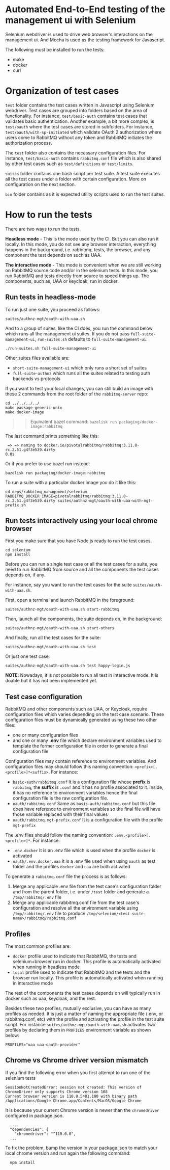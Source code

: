 # Automated End-to-End testing of the management ui with Selenium

Selenium webdriver is used to drive web browser's interactions on the management ui.
And Mocha is used as the testing framework for Javascript.

The following must be installed to run the tests:
- make
- docker
- curl

# Organization of test cases

`test` folder contains the test cases written in Javascript using Selenium webdriver. Test cases are grouped into folders based on the area of functionality.
For instance, `test/basic-auth` contains test cases that validates basic authentication. Another example, a bit
more complex, is `test/oauth` where the test cases are stored in subfolders. For instance, `test/oauth/with-sp-initiated` which validate OAuth 2 authorization where users come to RabbitMQ without any token and RabbitMQ initiates the authorization process.  

The `test` folder also contains the necessary configuration files. For instance, `test/basic-auth` contains `rabbitmq.conf` file which is also shared by other test cases such as `test/definitions` or `test/limits`.

`suites` folder contains one bash script per test suite. A test suite executes all the test cases under
a folder with certain configuration. More on configuration on the next section.

`bin` folder contains as it is expected utility scripts used to run the test suites.


# How to run the tests

There are two ways to run the tests.

**Headless mode** - This is the mode used by the CI. But you can also run it locally. In this mode, you do
not see any browser interaction, everything happens in the background, i.e. rabbitmq, tests, the browser, and any component the test depends on such as UAA.

**The interactive mode** - This mode is convenient when we are still working on RabbitMQ source code and/or in the selenium tests. In this mode, you run RabbitMQ and tests directly from source to speed things up. The components, such as, UAA or keycloak, run in docker.


## Run tests in headless-mode

To run just one suite, you proceed as follows:
```
suites/authnz-mgt/oauth-with-uaa.sh
```

And to a group of suites, like the CI does, you run the command below which runs all
the management ui suites. If you do not pass `full-suite-management-ui`, `run-suites.sh`
defaults to `full-suite-management-ui`.
```
./run-suites.sh full-suite-management-ui
```

Other suites files available are:

- `short-suite-management-ui` which only runs a short set of suites
- `full-suite-authnz` which runs all the suites related to testing auth backends vs protocols

If you want to test your local changes, you can still build an image with these 2 commands from the
root folder of the `rabbitmq-server` repo:
```
cd ../../../../
make package-generic-unix
make docker-image
```
>> Equivalent bazel command: `bazelisk run packaging/docker-image:rabbitmq`

The last command prints something like this:
```
 => => naming to docker.io/pivotalrabbitmq/rabbitmq:3.11.0-rc.2.51.g4f3e539.dirty                                                                            0.0s
```

Or if you prefer to use bazel run instead:
```
bazelisk run packaging/docker-image:rabbitmq
```


To run a suite with a particular docker image you do it like this:
```
cd deps/rabbitmq_management/selenium
RABBITMQ_DOCKER_IMAGE=pivotalrabbitmq/rabbitmq:3.11.0-rc.2.51.g4f3e539.dirty suites/authnz-mgt/oauth-with-uaa-with-mgt-prefix.sh
```

## Run tests interactively using your local chrome browser

First you make sure that you have Node.js ready to run the test cases.
```
cd selenium
npm install
```

Before you can run a single test case or all the test cases for a suite, you need to
run RabbitMQ from source and all the components the test cases depends on, if any.

For instance, say you want to run the test cases for the suite `suites/oauth-with-uaa.sh`.

First, open a terminal and launch RabbitMQ in the foreground:
```
suites/authnz-mgt/oauth-with-uaa.sh start-rabbitmq
```

Then, launch all the components, the suite depends on, in the background:
```
suites/authnz-mgt/oauth-with-uaa.sh start-others
```

And finally, run all the test cases for the suite:
```
suites/authnz-mgt/oauth-with-uaa.sh test
```

Or just one test case:
```
suites/authnz-mgt/oauth-with-uaa.sh test happy-login.js
```

**NOTE**: Nowadays, it is not possible to run all test in interactive mode. It is doable but it has not
been implemented yet.


## Test case configuration

RabbitMQ and other components such as UAA, or Keycloak, require configuration files which varies
depending on the test case scenario. These configuration files must be dynamically generated using these two other files:
- one or many configuration files
- and one or many **.env** file which declare environment variables used to template the former configuration file in order to generate a final configuration file

Configuration files may contain reference to environment variables. And configuration files
may should follow this naming convention: `<prefix>[.<profile>]*<suffix>`. For instance:
- `basic-auth/rabbitmq.conf` It is a configuration file whose **prefix** is `rabbitmq`, the **suffix** is `.conf` and it has no profile associated to it. Inside, it has no reference to environment variables hence the final
configuration file is the raw configuration file.
- `oauth/rabbitmq.conf` Same as `basic-auth/rabbitmq.conf` but this file does have reference to environment variables so the final file will have those variable replaced with their final values
- `oauth/rabbitmq.mgt-prefix.conf` It is a configuration file with the profile `mgt-prefix`

The .env files should follow the naming convention: `.env.<profile>[.<profile>]*`. For instance:
- `.env.docker` It is an .env file which is  used when the profile `docker` is activated
- `oauth/.env.docker.uaa` It is a .env file used when using `oauth` as test folder and the profiles `docker` and `uaa` are both activated

To generate a `rabbitmq.conf` file the process is as follows:
1. Merge any applicable .env file from the test case's configuration folder and from the parent folder, i.e. under `/test` folder and generate a `/tmp/rabbitmq/.env` file
2. Merge any applicable rabbitmq.conf file from the test case's configuration and resolve all the environment variable using `/tmp/rabbitmq/.env` file to produce `/tmp/selenium/<test-suite-name>/rabbitmq/rabbitmq.conf`

## Profiles

The most common profiles are:
- `docker` profile used to indicate that RabbitMQ, the tests and selenium+browser run in docker. This profile is automatically activated when running in headless mode
- `local` profile used to indicate that RabbitMQ and the tests and the browser run locally. This profile is
automatically activated when running in interactive mode

The rest of the components the test cases depends on will typically run in docker such as uaa, keycloak, and the rest.

Besides these two profiles, mutually exclusive, you can have as many profiles as needed. It is just a matter of naming the appropriate file (.env, or rabbitmq.conf, etc) with the profile and activating the profile in the test suite script. For instance `suites/authnz-mgt/oauth-with-uaa.sh` activates two profiles by declaring them in `PROFILES` environment variable as shown below:
```
PROFILES="uaa uaa-oauth-provider"
```

## Chrome vs Chrome driver version mismatch

If you find the following error when you first attempt to run one of the selenium tests
```
SessionNotCreatedError: session not created: This version of ChromeDriver only supports Chrome version 108
Current browser version is 110.0.5481.100 with binary path /Applications/Google Chrome.app/Contents/MacOS/Google Chrome
```
It is because your current Chrome version is newer than the `chromedriver` configured in package.json.
```
  ....
  "dependencies": {
    "chromedriver": "^110.0.0",
  ...
```
To fix the problem, bump the version in your package.json to match your local chrome version and run again the
following command:
```
  npm install
```

